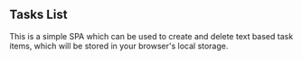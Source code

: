 ## Tasks List

This is a simple SPA which can be used to create and delete text based task items, which will be stored in your browser's local storage.